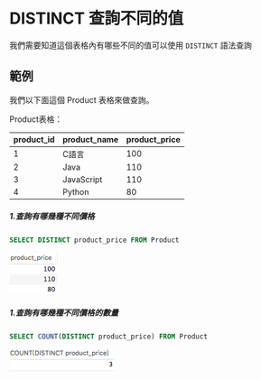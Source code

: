 # DISTINCT 查詢不同的值

我們需要知道這個表格內有哪些不同的值可以使用 `DISTINCT` 語法查詢

## 範例
我們以下面這個 Product 表格來做查詢。

Product表格：

|product_id|product_name|product_price|
| -------- | ---------- | ----------- |
|    1     |    C語言    |100|
|    2     |    Java    |110|
|    3     |   JavaScript |110|
|    4     |   Python   |80|


##### 1.查詢有哪幾種不同價格

```sql
SELECT DISTINCT product_price FROM Product 
```

![](/assets/img3-1.png)

##### 1.查詢有哪幾種不同價格的數量

```sql
SELECT COUNT(DISTINCT product_price) FROM Product 
```

![](/assets/img3-2.png)
